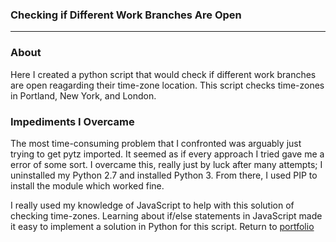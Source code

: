### Checking if Different Work Branches Are Open
***

### About
Here I created a python script that would check if different work branches are open reagarding their time-zone location. This script checks time-zones in Portland, New York, and London.

### Impediments I Overcame
The most time-consuming problem that I confronted was arguably just trying to get pytz imported. It seemed as if every approach I tried gave me a error of some sort. I overcame this, really just by luck after many attempts; I uninstalled my Python 2.7 and installed Python 3. From there, I used PIP to install the module which worked fine.

I really used my knowledge of JavaScript to help with this solution of checking time-zones. Learning about if/else statements in JavaScript made it easy to implement a solution in Python for this script.
Return to [portfolio](../../../)
